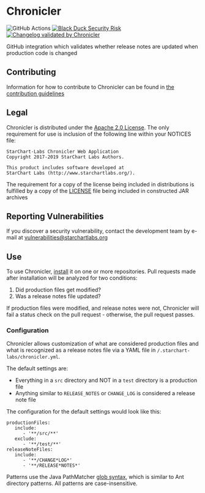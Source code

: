 # Chronicler

![GitHub Actions](https://github.com/StarChart-Labs/chronicler/workflows/Java%20CI/badge.svg?branch=master) [![Black Duck Security Risk](https://copilot.blackducksoftware.com/github/repos/StarChart-Labs/chronicler/branches/master/badge-risk.svg)](https://copilot.blackducksoftware.com/github/repos/StarChart-Labs/chronicler/branches/master) [![Changelog validated by Chronicler](https://chronicler.starchartlabs.org/images/changelog-chronicler-success.png)](https://chronicler.starchartlabs.org/)

GitHub integration which validates whether release notes are updated when production code is changed

## Contributing

Information for how to contribute to Chronicler can be found in [the contribution guidelines](./docs/CONTRIBUTING.md)

## Legal

Chronicler is distributed under the [Apache 2.0 License](https://www.apache.org/licenses/LICENSE-2.0). The only requirement for use is inclusion of the following line within your NOTICES file:

```
StarChart-Labs Chronicler Web Application
Copyright 2017-2019 StarChart Labs Authors.

This product includes software developed at
StarChart Labs (http://www.starchartlabs.org/).
```

The requirement for a copy of the license being included in distributions is fulfilled by a copy of the [LICENSE](./LICENSE) file being included in constructed JAR archives

## Reporting Vulnerabilities

If you discover a security vulnerability, contact the development team by e-mail at vulnerabilities@starchartlabs.org

## Use

To use Chronicler, [install](https://github.com/apps/chronicler-by-starchart-labs) it on one or more repositories. Pull requests made after installation will be analyzed for two conditions:

1. Did production files get modified?
2. Was a release notes file updated?

If production files were modified, and release notes were not, Chronicler will fail a status check on the pull request - otherwise, the pull request passes.

### Configuration

Chronicler allows customization of what are considered production files and what is recognized as a release notes file via a YAML file in `/.starchart-labs/chronicler.yml`.

The default settings are:

- Everything in a `src` directory and NOT in a `test` directory is a production file
- Anything similar to `RELEASE_NOTES` or `CHANGE_LOG` is considered a release note file

The configuration for the default settings would look like this:

```
productionFiles:
   include:
      - '**/src/**'
   exclude:
      - '**/test/**'
releaseNoteFiles:
   include:
      - '**/CHANGE*LOG*'
      - '**/RELEASE*NOTES*'
```

Patterns use the Java PathMatcher [glob syntax](https://docs.oracle.com/javase/7/docs/api/java/nio/file/FileSystem.html#getPathMatcher(java.lang.String)), which is similar to Ant directory patterns. All patterns are case-insensitive.
